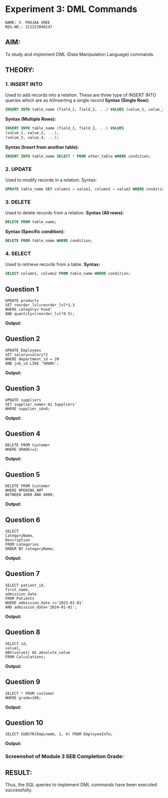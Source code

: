 # Experiment 3: DML Commands

```
NAME: V. POOJAA SREE
REG.NO.: 212223040147

```

## AIM:
To study and implement DML (Data Manipulation Language) commands.

## THEORY:

### 1. INSERT INTO
Used to add records into a relation.
These are three type of INSERT INTO queries which are as
A)Inserting a single record
**Syntax (Single Row):**
```sql
INSERT INTO table_name (field_1, field_2, ...) VALUES (value_1, value_2, ...);
```
**Syntax (Multiple Rows):**
```sql
INSERT INTO table_name (field_1, field_2, ...) VALUES
(value_1, value_2, ...),
(value_3, value_4, ...);
```
**Syntax (Insert from another table):**
```sql
INSERT INTO table_name SELECT * FROM other_table WHERE condition;
```
### 2. UPDATE
Used to modify records in a relation.
Syntax:
```sql
UPDATE table_name SET column1 = value1, column2 = value2 WHERE condition;
```
### 3. DELETE
Used to delete records from a relation.
**Syntax (All rows):**
```sql
DELETE FROM table_name;
```
**Syntax (Specific condition):**
```sql
DELETE FROM table_name WHERE condition;
```
### 4. SELECT
Used to retrieve records from a table.
**Syntax:**
```sql
SELECT column1, column2 FROM table_name WHERE condition;
```

**Question 1**
---


```
UPDATE products
SET reorder_lvl=reorder_lvl*1.3
WHERE category='Food'
AND quantity<(reorder_lvl*0.5);

```

**Output:**




**Question 2**
---



```
UPDATE Employees
SET salary=salary*2
WHERE department_id = 20
AND job_id LIKE '%MAN%';

```

**Output:**



**Question 3**
---



```
UPDATE suppliers
SET supplier_name='A1 Suppliers'
WHERE supplier_id=8;

```

**Output:**




**Question 4**
---



```
DELETE FROM Customer
WHERE GRADE>=2;

```

**Output:**



**Question 5**
---



```
DELETE FROM Customer
WHERE OPENING_AMT
BETWEEN 4000 AND 6000;

```

**Output:**



**Question 6**
---



```
SELECT
CategoryName,
Description
FROM categories
ORDER BY categoryName;

```

**Output:**



**Question 7**
---


```
SELECT patient_id,
first_name, 
admission_date
FROM Patients
WHERE admission_date >='2023-01-01'
AND admission_date<'2024-01-01';

```

**Output:**




**Question 8**
---



```
SELECT id,
value1,
ABS(value1) AS absolute_value
FROM Calculations;

```

**Output:**




**Question 9**
---



```
SELECT * FROM customer
WHERE grade=100;

```

**Output:**




**Question 10**
---



```
SELECT SUBSTR(EmpLname, 1, 4) FROM EmployeeInfo;

```

**Output:**




### Screenshot of Module 3 SEB Completion Grade:






## RESULT:
Thus, the SQL queries to implement DML commands have been executed successfully.
